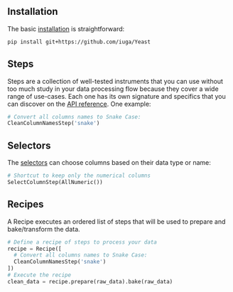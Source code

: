 ## Installation

The basic [installation](install.html) is straightforward:

```bash
pip install git+https://github.com/iuga/Yeast
```

## Steps

Steps are a collection of well-tested instruments that you can use without too much study in your
data processing flow because they cover a wide range of use-cases. Each one has its own signature and
specifics that you can discover on the [API reference](reference.html). One example:

```python
# Convert all columns names to Snake Case:
CleanColumnNamesStep('snake')
```

## Selectors

The [selectors](selectors.html) can choose columns based on their data type or name:

```python
# Shortcut to keep only the numerical columns
SelectColumnStep(AllNumeric())
```

## Recipes

A Recipe executes an ordered list of steps that will be used to prepare and bake/transform the data.

```python
# Define a recipe of steps to process your data
recipe = Recipe([
  # Convert all columns names to Snake Case:
  CleanColumnNamesStep('snake')
])
# Execute the recipe
clean_data = recipe.prepare(raw_data).bake(raw_data)
```
